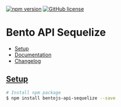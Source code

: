[![npm version](https://badge.fury.io/js/bentojs-api-sequelize.svg)](https://badge.fury.io/js/bentojs-api-sequelize)
[![GitHub license](https://img.shields.io/github/license/mashape/apistatus.svg)](https://github.com/bento/api-sequelize/blob/master/LICENSE.md)

# Bento API Sequelize

 - [Setup](#setup)
 - [Documentation](https://github.com/bentojs/api-sequelize/blob/master/docs/index.md)
 - [Changelog](https://github.com/bentojs/api-sequelize/blob/master/docs/changelog.md)

## [Setup](#setup)

```sh
# Install npm package
$ npm install bentojs-api-sequelize --save
```
